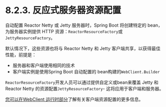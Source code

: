 # 8.2.3. 反应式服务器资源配置

自动配置 Reactor Netty 或 Jetty 服务器时，Spring Boot 将创建特定的 bean，为服务器实例提供 HTTP 资源：`ReactorResourceFactory`或`JettyResourceFactory`。

默认情况下，这些资源也将与 Reactor Netty 和 Jetty 客户端共享，以获得最佳性能，前提是：

* 服务器和客户端使用相同的技术
* 客户端实例是使用Spring Boot 自动配置的 bean构建的`WebClient.Builder`

`ReactorResourceFactory`开发人员可以通过提供自定义或bean来覆盖 Jetty 和 Reactor Netty 的资源配置`JettyResourceFactory`- 这将应用于客户端和服务器。

[您可以在WebClient 运行时部分](https://docs.spring.io/spring-boot/docs/current/reference/htmlsingle/#io.rest-client.webclient.runtime)了解有关客户端资源配置的更多信息。

